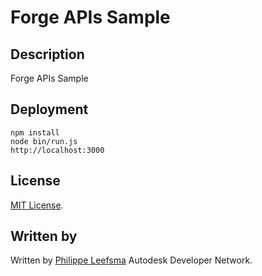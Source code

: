 
# Forge APIs Sample

## Description
Forge APIs Sample

## Deployment
    npm install
    node bin/run.js
    http://localhost:3000

## License

[MIT License](http://opensource.org/licenses/MIT).

## Written by 

Written by [Philippe Leefsma](http://adndevblog.typepad.com/cloud_and_mobile/philippe-leefsma.html)
Autodesk Developer Network.

